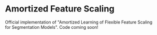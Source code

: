 # Amortized Feature Scaling

Official implementation of "Amortized Learning of Flexible Feature Scaling for Segmentation Models".
Code coming soon!
